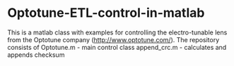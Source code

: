 # Optotune-ETL-control-in-matlab

This is a matlab class with examples for controlling the electro-tunable lens from the Optotune company (http://www.optotune.com/).
The repository consists of 
  Optotune.m - main control class
  append_crc.m  - calculates and appends checksum


